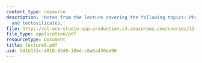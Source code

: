```yaml
---
content_type: resource
description: 'Notes from the lecture covering the following topics: Phyllosilicates,
  and tectosilicates.'
file: https://ol-ocw-studio-app-production.s3.amazonaws.com/courses/12-108-structure-of-earth-materials-fall-2004/541b131c481892d818bdc8a6a430ee90_lecture9.pdf
file_type: application/pdf
resourcetype: Document
title: lecture9.pdf
uid: 541b131c-4818-92d8-18bd-c8a6a430ee90
---
```

